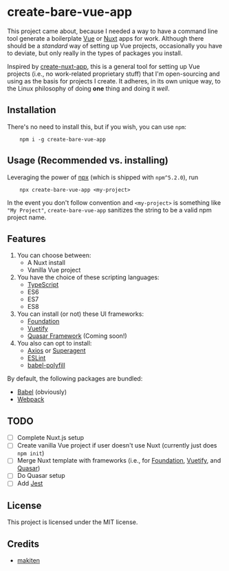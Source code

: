 # create-bare-vue-app

This project came about, because I needed a way to have a command line tool generate
a boilerplate [Vue](https://vuejs.org) or [Nuxt](https://nuxtjs.com) apps for work.
Although there should be a _standard_ way of setting up Vue projects, occasionally
you have to deviate, but only really in the types of packages you install.

Inspired by [create-nuxt-app](https://github.com/nuxt/create-nuxt-app), this is a
general tool for setting up Vue projects (i.e., no work-related proprietary stuff)
that I'm open-sourcing and using as the basis for projects I create. It adheres,
in its own unique way, to the Linux philosophy of doing **one** thing and doing it _well_.


## Installation

There's no need to install this, but if you wish, you can use `npm`:

```
    npm i -g create-bare-vue-app
```  

## Usage (Recommended vs. installing)

Leveraging the power of [npx](https://www.npmjs.com/package/npx) (which is shipped with `npm^5.2.0`),
run

```
    npx create-bare-vue-app <my-project>
```

In the event you don't follow convention and `<my-project>` is something like `"My Project"`,
`create-bare-vue-app` sanitizes the string to be a valid npm project name.

## Features

1. You can choose between:
    - A Nuxt install
    - Vanilla Vue project
2. You have the choice of these scripting languages:
    - [TypeScript](https://typescriptlang.org)
    - ES6
    - ES7
    - ES8
3. You can install (or not) these UI frameworks:
    - [Foundation](https://foundation.zurb.com)
    - [Vuetify](https://vuetifyjs.com)
    - [Quasar Framework](https://quasar-framework.org) (Coming soon!)
4. You also can opt to install:
    - [Axios](https://github.com/axios/axios) or [Superagent](https://github.com/visionmedia/superagent)
    - [ESLint](https://eslint.org)
    - [babel-polyfill](https://babeljs.io/docs/en/babel-polyfill)

By default, the following packages are bundled:
 - [Babel](https://babeljs.io) (obviously)
 - [Webpack](https://webpack.js.org) 

## TODO

- [ ] Complete Nuxt.js setup
- [ ] Create vanilla Vue project if user doesn't use Nuxt (currently just does `npm init`)
- [ ] Merge Nuxt template with frameworks (i.e., for [Foundation](https://foundation.zurb.com), [Vuetify](https://vuetifyjs.com), and [Quasar](https://quasar-framework.org))
- [ ] Do Quasar setup
- [ ] Add [Jest](https://jestjs.io)

## License

This project is licensed under the MIT license.

## Credits

- [makiten](https://github.com/makiten)